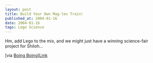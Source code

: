 ```yaml
---
layout: post
title: Build Your Own Mag-lev Train!
published_at: 2004-01-16
date: 2004-01-16
tags: Lego Science
---
```


Hm, add Lego to the mix, and we might just have a winning science-fair project for Shiloh...  

[via [Boing Boing](http://boingboing.net)][Link](http://www.guardian.co.uk/life/feature/story/0,13026,1122916,00.html)  